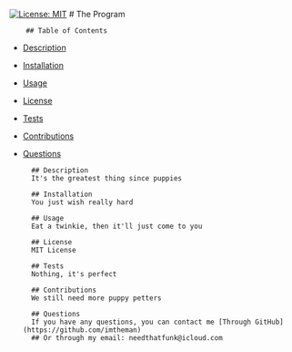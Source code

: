 [![License: MIT](https://img.shields.io/badge/License-MIT-yellow.svg)](https://opensource.org/licenses/MIT)
        # The Program
        
        ## Table of Contents 
- [Description](#description) 
- [Installation](#installation) 
- [Usage](#usage) 
- [License](#license) 
- [Tests](#tests) 
- [Contributions](#contributions) 
- [Questions](#questions)


        
        ## Description
        It's the greatest thing since puppies
        
        ## Installation
        You just wish really hard
        
        ## Usage
        Eat a twinkie, then it'll just come to you
        
        ## License 
        MIT License
        
        ## Tests 
        Nothing, it's perfect
        
        ## Contributions
        We still need more puppy petters
        
        ## Questions
        If you have any questions, you can contact me [Through GitHub](https://github.com/imtheman)
        ## Or through my email: needthatfunk@icloud.com